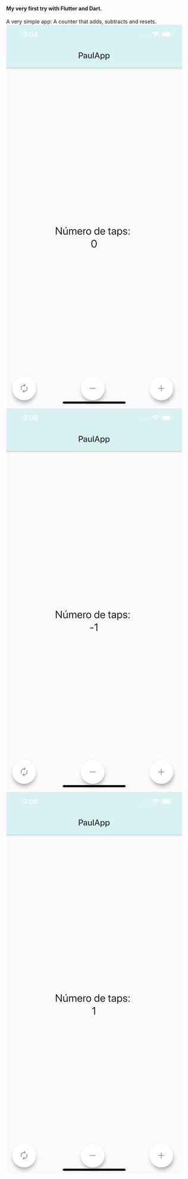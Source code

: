 #### My very first try with Flutter and Dart.
A very simple app: A counter that adds, subtracts and resets.
![Image description](https://github.com/pauromeropau/paulapp/blob/master/simulator1.png)
![Image description](https://github.com/pauromeropau/paulapp/blob/master/simulator2.png)
![Image description](https://github.com/pauromeropau/paulapp/blob/master/simulator3.png)
